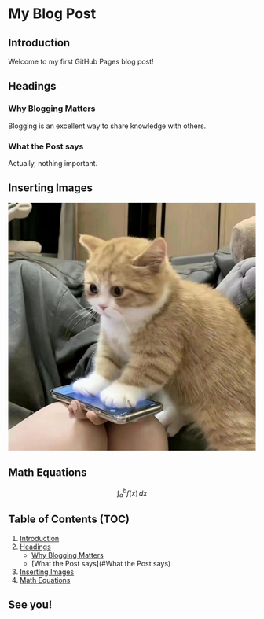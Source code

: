 # My Blog Post

## Introduction

Welcome to my first GitHub Pages blog post! 

## Headings

### Why Blogging Matters

Blogging is an excellent way to share knowledge with others.

### What the Post says

Actually, nothing important.

## Inserting Images

![Cute Cat](/images/cat.jpg)

## Math Equations

$$
\int_{a}^{b} f(x) \, dx
$$

## Table of Contents (TOC)

1. [Introduction](#introduction)
2. [Headings](#headings)
    - [Why Blogging Matters](#why-blogging-matters)
    - [What the Post says](#What the Post says)
3. [Inserting Images](#inserting-images)
4. [Math Equations](#math-equations)

## See you!

